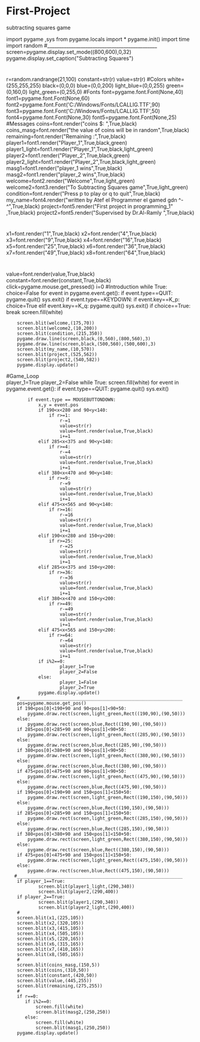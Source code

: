 # First-Project
subtracting squares game

import pygame ,sys
from pygame.locals import *
pygame.init()
import time
import random
#______________________________________________
screen=pygame.display.set_mode((800,600),0,32)
pygame.display.set_caption("Subtracting Squares")
#
r=random.randrange(21,100)
constant=str(r)
value=str(r)
#Colors
white=(255,255,255)
black=(0,0,0)
blue=(0,0,200)
light_blue=(0,0,255)
green=(0,160,0)
light_green=(0,255,0)
#Fonts
font=pygame.font.Font(None,40)
font1=pygame.font.Font(None,60)
font2=pygame.font.Font('C:/Windows/Fonts/LCALLIG.TTF',90)
font3=pygame.font.Font('C:/Windows/Fonts/LCALLIG.TTF',50)
font4=pygame.font.Font(None,30)
font5=pygame.font.Font(None,25)
#Messages
coins=font.render("coins $: ",True,black)
coins_masg=font.render("the value of coins will be in random",True,black)
remaining=font.render("Remaining :",True,black)
player1=font1.render("Player_1",True,black,green)
player1_light=font1.render("Player_1",True,black,light_green)
player2=font1.render("Player_2",True,black,green)
player2_light=font1.render("Player_2",True,black,light_green)
masg1=font1.render("player_1 wins",True,black)
masg2=font1.render("player_2 wins",True,black)
welcome=font2.render("Welcome",True,light_green)
welcome2=font3.render("To Subtracting Squares game",True,light_green)
condition=font.render("Press p to play or q to quit",True,black)
my_name=font4.render("written by Atef el Programmer el gamed gdn ^-^",True,black)
project=font5.render("First project in programming_1" ,True,black)
project2=font5.render("Supervised by Dr.Al-Ramly ",True,black)
#
x1=font.render("1",True,black)
x2=font.render("4",True,black)
x3=font.render("9",True,black)
x4=font.render("16",True,black)
x5=font.render("25",True,black)
x6=font.render("36",True,black)
x7=font.render("49",True,black)
x8=font.render("64",True,black)
#
value=font.render(value,True,black)
constant=font.render(constant,True,black)
click=pygame.mouse.get_pressed()
i=0
#Introduction
while True:
        choice=False
        for event in pygame.event.get():
                if event.type==QUIT:
                        pygame.quit()
                        sys.exit()
                if event.type==KEYDOWN:
                        if event.key==K_p:
                                choice=True
                        elif event.key==K_q:
                                pygame.quit()
                                sys.exit()
        if choice==True:
                break
        screen.fill(white)
        
        screen.blit(welcome,(175,70))
        screen.blit(welcome2,(10,200))
        screen.blit(condition,(215,350))
        pygame.draw.line(screen,black,(0,560),(800,560),3)
        pygame.draw.line(screen,black,(500,560),(500,600),3)
        screen.blit(my_name,(10,570))
        screen.blit(project,(525,562))
        screen.blit(project2,(540,582))
        pygame.display.update()
#Game_Loop         
player_1=True
player_2=False
while True:
        screen.fill(white)
        for event in pygame.event.get():
            if event.type==QUIT:
                pygame.quit()
                sys.exit()
            
            if event.type == MOUSEBUTTONDOWN:
                x,y = event.pos
                if 190<x<280 and 90<y<140:
                    if r>=1:
                        r-=1
                        value=str(r)
                        value=font.render(value,True,black)
                        i+=1
                elif 285<x<375 and 90<y<140:
                    if r>=4:
                        r-=4
                        value=str(r)
                        value=font.render(value,True,black)
                        i+=1
                elif 380<x<470 and 90<y<140:
                    if r>=9:
                        r-=9
                        value=str(r)
                        value=font.render(value,True,black)
                        i+=1
                elif 475<x<565 and 90<y<140:
                    if r>=16:
                        r-=16
                        value=str(r)
                        value=font.render(value,True,black)
                        i+=1
                elif 190<x<280 and 150<y<200:
                    if r>=25:
                        r-=25
                        value=str(r)
                        value=font.render(value,True,black)
                        i+=1
                elif 285<x<375 and 150<y<200:
                    if r>=36:
                        r-=36
                        value=str(r)
                        value=font.render(value,True,black)
                        i+=1
                elif 380<x<470 and 150<y<200:
                    if r>=49:
                        r-=49
                        value=str(r)
                        value=font.render(value,True,black)
                        i+=1
                elif 475<x<565 and 150<y<200:
                    if r>=64:
                        r-=64
                        value=str(r)
                        value=font.render(value,True,black)
                        i+=1
                if i%2==0:
                        player_1=True
                        player_2=False
                else:
                        player_1=False
                        player_2=True
                pygame.display.update()
        #_____________________________________________________________
        pos=pygame.mouse.get_pos()
        if 190<pos[0]<190+90 and 90<pos[1]<90+50:
            pygame.draw.rect(screen,light_green,Rect((190,90),(90,50)))
        else:
            pygame.draw.rect(screen,blue,Rect((190,90),(90,50)))
        if 285<pos[0]<285+90 and 90<pos[1]<90+50:
            pygame.draw.rect(screen,light_green,Rect((285,90),(90,50)))
        else:
            pygame.draw.rect(screen,blue,Rect((285,90),(90,50)))
        if 380<pos[0]<380+90 and 90<pos[1]<90+50:
            pygame.draw.rect(screen,light_green,Rect((380,90),(90,50)))
        else:
            pygame.draw.rect(screen,blue,Rect((380,90),(90,50)))
        if 475<pos[0]<475+90 and 90<pos[1]<90+50:
            pygame.draw.rect(screen,light_green,Rect((475,90),(90,50)))
        else:
            pygame.draw.rect(screen,blue,Rect((475,90),(90,50)))
        if 190<pos[0]<190+90 and 150<pos[1]<150+50:
            pygame.draw.rect(screen,light_green,Rect((190,150),(90,50)))
        else:
            pygame.draw.rect(screen,blue,Rect((190,150),(90,50)))
        if 285<pos[0]<285+90 and 150<pos[1]<150+50:
            pygame.draw.rect(screen,light_green,Rect((285,150),(90,50)))
        else:
            pygame.draw.rect(screen,blue,Rect((285,150),(90,50)))
        if 380<pos[0]<380+90 and 150<pos[1]<150+50:
            pygame.draw.rect(screen,light_green,Rect((380,150),(90,50)))
        else:
            pygame.draw.rect(screen,blue,Rect((380,150),(90,50)))
        if 475<pos[0]<475+90 and 150<pos[1]<150+50:
            pygame.draw.rect(screen,light_green,Rect((475,150),(90,50)))
        else:
            pygame.draw.rect(screen,blue,Rect((475,150),(90,50)))
       #______________________________________________________________
        if player_1==True:
                screen.blit(player1_light,(290,340))
                screen.blit(player2,(290,400))
        if player_2==True:
                screen.blit(player1,(290,340))
                screen.blit(player2_light,(290,400))
        #
        screen.blit(x1,(225,105))
        screen.blit(x2,(320,105))
        screen.blit(x3,(415,105))
        screen.blit(x4,(505,105))
        screen.blit(x5,(220,165))
        screen.blit(x6,(315,165))
        screen.blit(x7,(410,165))
        screen.blit(x8,(505,165))
        #
        screen.blit(coins_masg,(150,5))
        screen.blit(coins,(310,50))
        screen.blit(constant,(420,50))
        screen.blit(value,(445,255))
        screen.blit(remaining,(275,255))
        #
        if r==0:
           if i%2==0:
               screen.fill(white)
               screen.blit(masg2,(250,250))
           else:
               screen.fill(white)
               screen.blit(masg1,(250,250))
        pygame.display.update()
        


    
